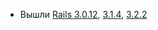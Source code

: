 * Вышли [Rails 3.0.12](http://weblog.rubyonrails.org/2012/3/1/ann-rails-3-0-12-has-been-released), [3.1.4](http://weblog.rubyonrails.org/2012/3/1/ann-rails-3-1-4-has-been-released), [3.2.2](http://weblog.rubyonrails.org/2012/3/1/ann-rails-3-2-2-has-been-released)
